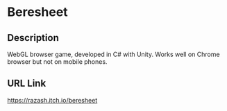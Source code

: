 # Beresheet

## Description
WebGL browser game, developed in C# with Unity.
Works well on Chrome browser but not on mobile phones.

## URL Link
https://razash.itch.io/beresheet
